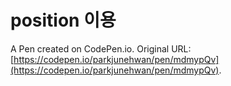 # position 이용

A Pen created on CodePen.io. Original URL: [https://codepen.io/parkjunehwan/pen/mdmypQv](https://codepen.io/parkjunehwan/pen/mdmypQv).


